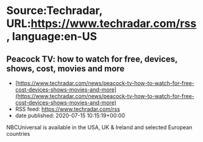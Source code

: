 # Source:Techradar, URL:https://www.techradar.com/rss, language:en-US

## Peacock TV: how to watch for free, devices, shows, cost, movies and more
 - [https://www.techradar.com/news/peacock-tv-how-to-watch-for-free-cost-devices-shows-movies-and-more](https://www.techradar.com/news/peacock-tv-how-to-watch-for-free-cost-devices-shows-movies-and-more)
 - RSS feed: https://www.techradar.com/rss
 - date published: 2020-07-15 10:15:19+00:00

NBCUniversal is available in the USA, UK & Ireland and selected European countries

